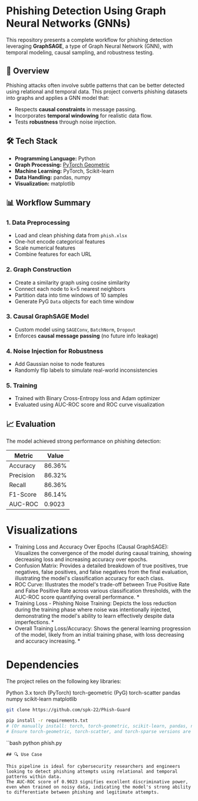 # Phishing Detection Using Graph Neural Networks (GNNs)

This repository presents a complete workflow for phishing detection leveraging **GraphSAGE**, a type of Graph Neural Network (GNN), with temporal modeling, causal sampling, and robustness testing.

## 🧠 Overview

Phishing attacks often involve subtle patterns that can be better detected using relational and temporal data. This project converts phishing datasets into graphs and applies a GNN model that:

- Respects **causal constraints** in message passing.
- Incorporates **temporal windowing** for realistic data flow.
- Tests **robustness** through noise injection.

## 🛠 Tech Stack

- **Programming Language:** Python
- **Graph Processing:** [PyTorch Geometric](https://pytorch-geometric.readthedocs.io/en/latest/)
- **Machine Learning:** PyTorch, Scikit-learn
- **Data Handling:** pandas, numpy
- **Visualization:** matplotlib

## 📊 Workflow Summary

### 1. **Data Preprocessing**
- Load and clean phishing data from `phish.xlsx`
- One-hot encode categorical features
- Scale numerical features
- Combine features for each URL

### 2. **Graph Construction**
- Create a similarity graph using cosine similarity
- Connect each node to k=5 nearest neighbors
- Partition data into time windows of 10 samples
- Generate PyG `Data` objects for each time window

### 3. **Causal GraphSAGE Model**
- Custom model using `SAGEConv`, `BatchNorm`, `Dropout`
- Enforces **causal message passing** (no future info leakage)

### 4. **Noise Injection for Robustness**
- Add Gaussian noise to node features
- Randomly flip labels to simulate real-world inconsistencies

### 5. **Training**
- Trained with Binary Cross-Entropy loss and Adam optimizer
- Evaluated using AUC-ROC score and ROC curve visualization

## 📈 Evaluation

The model achieved strong performance on phishing detection:

| Metric     | Value  |
|------------|--------|
| Accuracy   | 86.36% |
| Precision  | 86.32% |
| Recall     | 86.36% |
| F1-Score   | 86.14% |
| AUC-ROC    | 0.9023 | Visualized in final plot |

# Visualizations
* Training Loss and Accuracy Over Epochs (Causal GraphSAGE): Visualizes the convergence of the model during causal training, showing decreasing loss and increasing accuracy over epochs. 
* Confusion Matrix: Provides a detailed breakdown of true positives, true negatives, false positives, and false negatives from the final evaluation, illustrating the model's classification accuracy for each class. 
* ROC Curve: Illustrates the model's trade-off between True Positive Rate and False Positive Rate across various classification thresholds, with the AUC-ROC score quantifying overall performance. *
* Training Loss - Phishing Noise Training: Depicts the loss reduction during the training phase where noise was intentionally injected, demonstrating the model's ability to learn effectively despite data imperfections. *
* Overall Training Loss/Accuracy: Shows the general learning progression of the model, likely from an initial training phase, with loss decreasing and accuracy increasing. *

# Dependencies
The project relies on the following key libraries:

Python 3.x
torch (PyTorch)
torch-geometric (PyG)
torch-scatter
pandas
numpy
scikit-learn
matplotlib
```bash
git clone https://github.com/spk-22/Phish-Guard
```
```bash
pip install -r requirements.txt
# (Or manually install: torch, torch-geometric, scikit-learn, pandas, numpy, matplotlib)
# Ensure torch-geometric, torch-scatter, and torch-sparse versions are compatible with your PyTorch version.
```
``bash 
python phish.py
```
## 🔍 Use Case

This pipeline is ideal for cybersecurity researchers and engineers looking to detect phishing attempts using relational and temporal patterns within data.
The AUC-ROC score of 0.9023 signifies excellent discriminative power, even when trained on noisy data, indicating the model's strong ability to differentiate between phishing and legitimate attempts.
